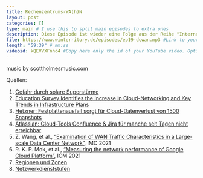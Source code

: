 ```yaml
---
title: Rechenzentrums-WA(h)N
layout: post
categories: []
type: main # I use this to split main episodes to extra ones
description: Diese Episode ist wieder eine Folge aus der Reihe "Internet-Infrastruktur". Es geht wieder um Hypergiants, diesmal aber um deren Kernressource, dem Rechenzentrum. Noch genauer geht es um den Traffic in und aus diese Rechenzentren heraus, d.h. dem WAN-Traffic (WAN, Wide Area Network). Diese Folge ist der WANsinn.
file: https://www.winterritory.de/episodes/ep19-dcwan.mp3 #Link to your .mp3 file
length: "59:39" # mm:ss
videoid: kQEVVXFnho4 #Copy here only the id of your YouTube video. Optional 
---
```

music by scottholmesmusic.com

Quellen:

1. [Gefahr durch solare Superstürme](https://detektor.fm/wissen/spektrum-podcast-sonnenstuerme-superflares)
2. [Education Survey Identifies the Increase in Cloud-Networking and Key Trends in Infrastructure Plans](https://www.extremenetworks.com/extreme-networks-blog/education-survey-identifies-the-increase-in-cloud-networking-and-key-trends-in-infrastructure-plans/)
3. [Hetzner: Festplattenausfall sorgt für Cloud-Datenverlust von 1500 Snapshots](https://www.heise.de/news/Hetzner-Festplattenausfall-sorgt-fuer-Cloud-Datenverlust-von-1500-Snapshots-6693181.html)
4. [Atlassian: Cloud-Tools Confluence & Jira für manche seit Tagen nicht erreichbar](https://www.heise.de/news/Atlassian-Cloud-Tools-Confluence-Jira-fuer-manche-seit-Tagen-nicht-erreichbar-6668091.html) 
5. Z. Wang, et al., [“Examination of WAN Traffic Characteristics in a Large-scale Data Center Network”](https://dl.acm.org/doi/pdf/10.1145/3487552.3487860), IMC 2021
7. R. K. P. Mok, et al., [“Measuring the network performance of Google Cloud Platform”](https://nsg.ee.ethz.ch/fileadmin/user_upload/3487552.3487862.pdf), ICM 2021
7. [Regionen und Zonen](https://cloud.google.com/compute/docs/regions-zones) 
8. [Netzwerkdienststufen](https://cloud.google.com/network-tiers)